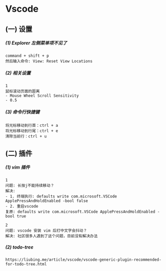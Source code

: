 # Vscode

## (一) 设置

##### (1) Explorer 左侧菜单项不见了

```
command + shift + p
然后输入命令: View: Reset View Locations
```

##### (2) 相关设置

```
1
鼠标滚动页面的距离
- Mouse Wheel Scroll Sensitivity
- 0.5
```

##### (3) 命令行快捷键

```
将光标移动到行首：ctrl + a
将光标移动到行尾：ctrl + e
清除当前行：ctrl + u
```

## (二) 插件

##### (1) vim 插件

```
1
问题: 长按j不能持续移动？
解决:
- 1. 终端执行: defaults write com.microsoft.VSCode ApplePressAndHoldEnabled -bool false
- 2. 重启vscode
复原: defaults write com.microsoft.VSCode ApplePressAndHoldEnabled -bool true

2
问题: vscode 安装 vim 后打中文字会抖动？
解决: 社区很多人遇到了这个问题，目前没有解决办法
```

##### (2) todo-tree

```
https://liubing.me/article/vscode/vscode-generic-plugin-recommended-for-todo-tree.html
```
